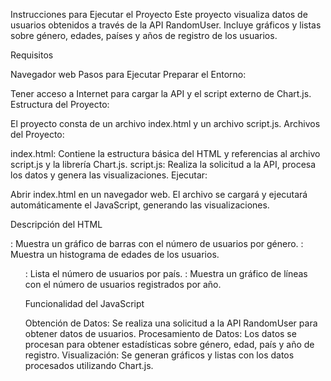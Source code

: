 Instrucciones para Ejecutar el Proyecto
Este proyecto visualiza datos de usuarios obtenidos a través de la API RandomUser. Incluye gráficos y listas sobre género, edades, países y años de registro de los usuarios.

Requisitos

Navegador web 
Pasos para Ejecutar
Preparar el Entorno:

Tener acceso a Internet para cargar la API y el script externo de Chart.js.
Estructura del Proyecto:

El proyecto consta de un archivo index.html y un archivo script.js.
Archivos del Proyecto:

index.html: Contiene la estructura básica del HTML y referencias al archivo script.js y la librería Chart.js.
script.js: Realiza la solicitud a la API, procesa los datos y genera las visualizaciones.
Ejecutar:

Abrir index.html en un navegador web. El archivo se cargará y ejecutará automáticamente el JavaScript, generando las visualizaciones.

Descripción del HTML

<canvas id="genderChart">: Muestra un gráfico de barras con el número de usuarios por género.
<canvas id="ageHistogram">: Muestra un histograma de edades de los usuarios.
<ul id="countryList">: Lista el número de usuarios por país.
<canvas id="registrationYearChart">: Muestra un gráfico de líneas con el número de usuarios registrados por año.

Funcionalidad del JavaScript

Obtención de Datos: Se realiza una solicitud a la API RandomUser para obtener datos de usuarios.
Procesamiento de Datos: Los datos se procesan para obtener estadísticas sobre género, edad, país y año de registro.
Visualización: Se generan gráficos y listas con los datos procesados utilizando Chart.js.

